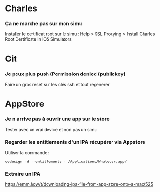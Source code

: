 # Charles

### Ça ne marche pas sur mon simu 

Installer le certificat root sur le simu : Help > SSL Proxying > Install Charles Root Certificate in iOS Simulators

# Git

### Je peux plus push (Permission denied (publickey)

Faire un gros reset sur les clés ssh et tout regenerer

# AppStore

### Je n'arrive pas à ouvrir une app sur le store 

Tester avec un vrai device et non pas un simu

### Regarder les entitlements d'un IPA récupérer via Appstore
Utiliser la commande :
```shell
codesign -d --entitlements - /Applications/Whatever.app/
```

### Extraire un IPA
https://emm.how/t/downloading-ipa-file-from-app-store-onto-a-mac/525
